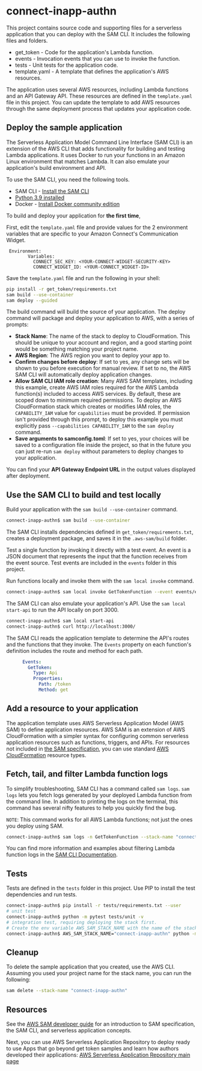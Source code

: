 # connect-inapp-authn

This project contains source code and supporting files for a serverless application that you can deploy with the SAM CLI. It includes the following files and folders.

- get_token - Code for the application's Lambda function.
- events - Invocation events that you can use to invoke the function.
- tests - Unit tests for the application code. 
- template.yaml - A template that defines the application's AWS resources.

The application uses several AWS resources, including Lambda functions and an API Gateway API. These resources are defined in the `template.yaml` file in this project. You can update the template to add AWS resources through the same deployment process that updates your application code.

## Deploy the sample application

The Serverless Application Model Command Line Interface (SAM CLI) is an extension of the AWS CLI that adds functionality for building and testing Lambda applications. It uses Docker to run your functions in an Amazon Linux environment that matches Lambda. It can also emulate your application's build environment and API.

To use the SAM CLI, you need the following tools.

* SAM CLI - [Install the SAM CLI](https://docs.aws.amazon.com/serverless-application-model/latest/developerguide/serverless-sam-cli-install.html)
* [Python 3.9 installed](https://www.python.org/downloads/)
* Docker - [Install Docker community edition](https://hub.docker.com/search/?type=edition&offering=community)

To build and deploy your application for **the first time**, 

First, edit the `template.yaml` file and provide values for the 2 environment variables that are specific to your Amazon Connect's Communication Widget.

```
 Environment:
        Variables:
          CONNECT_SEC_KEY: <YOUR-CONNECT-WIDGET-SECURITY-KEY>
          CONNECT_WIDGET_ID: <YOUR-CONNECT_WIDGET-ID>
```

Save the `template.yaml` file and run the following in your shell:

```bash
pip install -r get_token/requirements.txt
sam build --use-container
sam deploy --guided
```

The build command will build the source of your application. The deploy command will package and deploy your application to AWS, with a series of prompts:

* **Stack Name**: The name of the stack to deploy to CloudFormation. This should be unique to your account and region, and a good starting point would be something matching your project name.
* **AWS Region**: The AWS region you want to deploy your app to.
* **Confirm changes before deploy**: If set to yes, any change sets will be shown to you before execution for manual review. If set to no, the AWS SAM CLI will automatically deploy application changes.
* **Allow SAM CLI IAM role creation**: Many AWS SAM templates, including this example, create AWS IAM roles required for the AWS Lambda function(s) included to access AWS services. By default, these are scoped down to minimum required permissions. To deploy an AWS CloudFormation stack which creates or modifies IAM roles, the `CAPABILITY_IAM` value for `capabilities` must be provided. If permission isn't provided through this prompt, to deploy this example you must explicitly pass `--capabilities CAPABILITY_IAM` to the `sam deploy` command.
* **Save arguments to samconfig.toml**: If set to yes, your choices will be saved to a configuration file inside the project, so that in the future you can just re-run `sam deploy` without parameters to deploy changes to your application.

You can find your **API Gateway Endpoint URL** in the output values displayed after deployment.

## Use the SAM CLI to build and test locally

Build your application with the `sam build --use-container` command.

```bash
connect-inapp-authn$ sam build --use-container
```

The SAM CLI installs dependencies defined in `get_token/requirements.txt`, creates a deployment package, and saves it in the `.aws-sam/build` folder.

Test a single function by invoking it directly with a test event. An event is a JSON document that represents the input that the function receives from the event source. Test events are included in the `events` folder in this project.

Run functions locally and invoke them with the `sam local invoke` command.

```bash
connect-inapp-authn$ sam local invoke GetTokenFunction --event events/event.json
```

The SAM CLI can also emulate your application's API. Use the `sam local start-api` to run the API locally on port 3000.

```bash
connect-inapp-authn$ sam local start-api
connect-inapp-authn$ curl http://localhost:3000/
```

The SAM CLI reads the application template to determine the API's routes and the functions that they invoke. The `Events` property on each function's definition includes the route and method for each path.

```yaml
      Events:
        GetToken:
          Type: Api
          Properties:
            Path: /token
            Method: get
```

## Add a resource to your application
The application template uses AWS Serverless Application Model (AWS SAM) to define application resources. AWS SAM is an extension of AWS CloudFormation with a simpler syntax for configuring common serverless application resources such as functions, triggers, and APIs. For resources not included in [the SAM specification](https://github.com/awslabs/serverless-application-model/blob/master/versions/2016-10-31.md), you can use standard [AWS CloudFormation](https://docs.aws.amazon.com/AWSCloudFormation/latest/UserGuide/aws-template-resource-type-ref.html) resource types.

## Fetch, tail, and filter Lambda function logs

To simplify troubleshooting, SAM CLI has a command called `sam logs`. `sam logs` lets you fetch logs generated by your deployed Lambda function from the command line. In addition to printing the logs on the terminal, this command has several nifty features to help you quickly find the bug.

`NOTE`: This command works for all AWS Lambda functions; not just the ones you deploy using SAM.

```bash
connect-inapp-authn$ sam logs -n GetTokenFunction --stack-name "connect-inapp-authn" --tail
```

You can find more information and examples about filtering Lambda function logs in the [SAM CLI Documentation](https://docs.aws.amazon.com/serverless-application-model/latest/developerguide/serverless-sam-cli-logging.html).

## Tests

Tests are defined in the `tests` folder in this project. Use PIP to install the test dependencies and run tests.

```bash
connect-inapp-authn$ pip install -r tests/requirements.txt --user
# unit test
connect-inapp-authn$ python -m pytest tests/unit -v
# integration test, requiring deploying the stack first.
# Create the env variable AWS_SAM_STACK_NAME with the name of the stack we are testing
connect-inapp-authn$ AWS_SAM_STACK_NAME="connect-inapp-authn" python -m pytest tests/integration -v
```

## Cleanup

To delete the sample application that you created, use the AWS CLI. Assuming you used your project name for the stack name, you can run the following:

```bash
sam delete --stack-name "connect-inapp-authn"
```

## Resources

See the [AWS SAM developer guide](https://docs.aws.amazon.com/serverless-application-model/latest/developerguide/what-is-sam.html) for an introduction to SAM specification, the SAM CLI, and serverless application concepts.

Next, you can use AWS Serverless Application Repository to deploy ready to use Apps that go beyond get token samples and learn how authors developed their applications: [AWS Serverless Application Repository main page](https://aws.amazon.com/serverless/serverlessrepo/)
